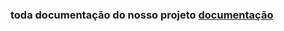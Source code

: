### toda documentação do nosso projeto [documentação]( https://docs.google.com/document/d/1sd9bXoa5NFfgQf2NFP5uhJn0J3VJiClO89IqnWWG72U/edit?tab=t.0 )
